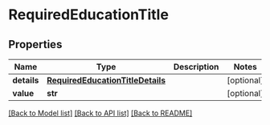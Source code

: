 # RequiredEducationTitle


## Properties
Name | Type | Description | Notes
------------ | ------------- | ------------- | -------------
**details** | [**RequiredEducationTitleDetails**](RequiredEducationTitleDetails.md) |  | [optional] 
**value** | **str** |  | [optional] 

[[Back to Model list]](../README.md#documentation-for-models) [[Back to API list]](../README.md#documentation-for-api-endpoints) [[Back to README]](../README.md)


